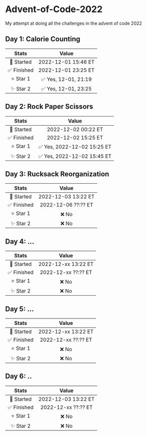 # Advent-of-Code-2022
My attempt at doing all the challenges in the advent of code 2022
## Day 1: Calorie Counting 
| Stats       | Value                 |
| :---------: | :-----------:         |
| 🎯 Started  | 2022-12-01 15:46 ET   |
| ✅ Finished | 2022-12-01 23:25 ET   |
| ⭐ Star 1   | ✅ Yes, 12-01, 21:19  | 
| ✨ Star 2   | ✅ Yes, 12-01, 23:25  |

## Day 2: Rock Paper Scissors
| Stats       | Value                 |
| :---------: | :-----------:         |
| 🎯 Started  | 2022-12-02 00:22 ET   |
| ✅ Finished | 2022-12-02 15:25 ET   |
| ⭐ Star 1   | ✅ Yes, 2022-12-02 15:25 ET  | 
| ✨ Star 2   | ✅ Yes, 2022-12-02 15:45 ET  |

## Day 3: Rucksack Reorganization
| Stats       | Value                 |
| :---------: | :-----------:         |
| 🎯 Started  | 2022-12-03 13:22 ET   |
| ✅ Finished | 2022-12-06 ??:?? ET   |
| ⭐ Star 1   | ❌ No  | 
| ✨ Star 2   | ❌ No  |

## Day 4: ...
| Stats       | Value                 |
| :---------: | :-----------:         |
| 🎯 Started  | 2022-12-xx 13:22 ET   |
| ✅ Finished | 2022-12-xx ??:?? ET   |
| ⭐ Star 1   | ❌ No  | 
| ✨ Star 2   | ❌ No  |

## Day 5: ...
| Stats       | Value                 |
| :---------: | :-----------:         |
| 🎯 Started  | 2022-12-xx 13:22 ET   |
| ✅ Finished | 2022-12-xx ??:?? ET   |
| ⭐ Star 1   | ❌ No  | 
| ✨ Star 2   | ❌ No  |

## Day 6: ..
| Stats       | Value                 |
| :---------: | :-----------:         |
| 🎯 Started  | 2022-12-03 13:22 ET   |
| ✅ Finished | 2022-12-xx ??:?? ET   |
| ⭐ Star 1   | ❌ No  | 
| ✨ Star 2   | ❌ No  |
